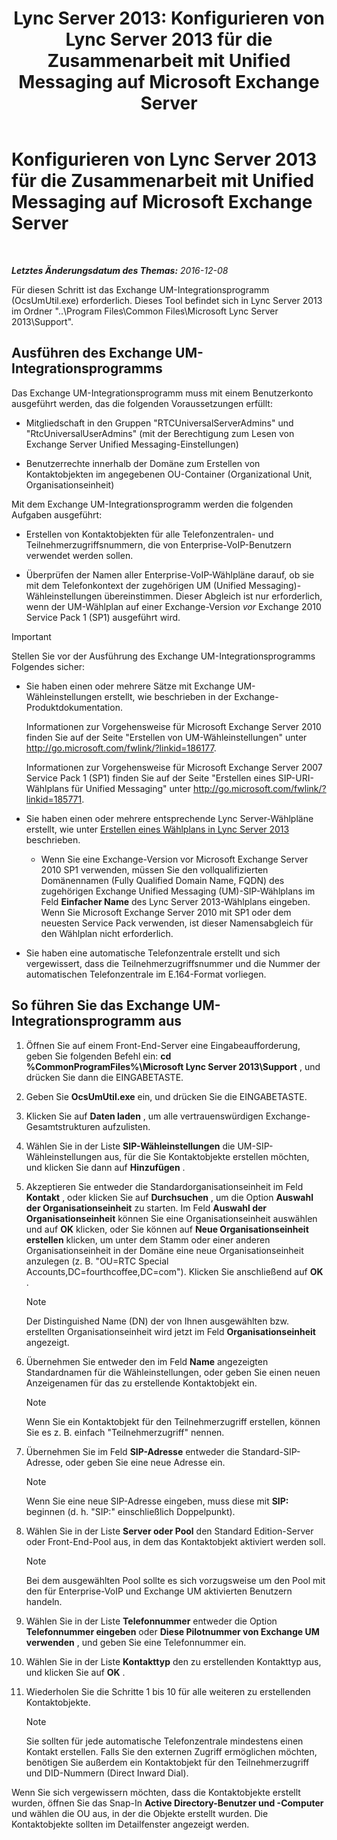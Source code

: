 ﻿---
title: 'Lync Server 2013: Konfigurieren von Lync Server 2013 für die Zusammenarbeit mit Unified Messaging auf Microsoft Exchange Server'
TOCTitle: Konfigurieren von Lync Server 2013 für die Zusammenarbeit mit Unified Messaging auf Microsoft Exchange Server
ms:assetid: 1098ae4d-f57f-44f3-804e-39889d9fc14e
ms:mtpsurl: https://technet.microsoft.com/de-de/library/Gg398193(v=OCS.15)
ms:contentKeyID: 49293206
ms.date: 12/10/2016
mtps_version: v=OCS.15
ms.translationtype: HT
---

# Konfigurieren von Lync Server 2013 für die Zusammenarbeit mit Unified Messaging auf Microsoft Exchange Server

 

_**Letztes Änderungsdatum des Themas:** 2016-12-08_

Für diesen Schritt ist das Exchange UM-Integrationsprogramm (OcsUmUtil.exe) erforderlich. Dieses Tool befindet sich in Lync Server 2013 im Ordner "..\\Program Files\\Common Files\\Microsoft Lync Server 2013\\Support".

## Ausführen des Exchange UM-Integrationsprogramms

Das Exchange UM-Integrationsprogramm muss mit einem Benutzerkonto ausgeführt werden, das die folgenden Voraussetzungen erfüllt:

  - Mitgliedschaft in den Gruppen "RTCUniversalServerAdmins" und "RtcUniversalUserAdmins" (mit der Berechtigung zum Lesen von Exchange Server Unified Messaging-Einstellungen)

  - Benutzerrechte innerhalb der Domäne zum Erstellen von Kontaktobjekten im angegebenen OU-Container (Organizational Unit, Organisationseinheit)

Mit dem Exchange UM-Integrationsprogramm werden die folgenden Aufgaben ausgeführt:

  - Erstellen von Kontaktobjekten für alle Telefonzentralen- und Teilnehmerzugriffsnummern, die von Enterprise-VoIP-Benutzern verwendet werden sollen.

  - Überprüfen der Namen aller Enterprise-VoIP-Wählpläne darauf, ob sie mit dem Telefonkontext der zugehörigen UM (Unified Messaging)-Wähleinstellungen übereinstimmen. Dieser Abgleich ist nur erforderlich, wenn der UM-Wählplan auf einer Exchange-Version *vor* Exchange 2010 Service Pack 1 (SP1) ausgeführt wird.

> [!IMPORTANT]  
> Stellen Sie vor der Ausführung des Exchange UM-Integrationsprogramms Folgendes sicher:
> <ul>
> <li><p>Sie haben einen oder mehrere Sätze mit Exchange UM-Wähleinstellungen erstellt, wie beschrieben in der Exchange-Produktdokumentation.</p>
> <p>Informationen zur Vorgehensweise für Microsoft Exchange Server 2010 finden Sie auf der Seite &quot;Erstellen von UM-Wähleinstellungen&quot; unter <a href="http://go.microsoft.com/fwlink/?linkid=186177" class="uri">http://go.microsoft.com/fwlink/?linkid=186177</a>.</p>
> <p>Informationen zur Vorgehensweise für Microsoft Exchange Server 2007 Service Pack 1 (SP1) finden Sie auf der Seite &quot;Erstellen eines SIP-URI-Wählplans für Unified Messaging&quot; unter <a href="http://go.microsoft.com/fwlink/?linkid=185771" class="uri">http://go.microsoft.com/fwlink/?linkid=185771</a>.</p></li>
> <li><p>Sie haben einen oder mehrere entsprechende Lync Server-Wählpläne erstellt, wie unter <a href="lync-server-2013-create-a-dial-plan.md">Erstellen eines Wählplans in Lync Server 2013</a> beschrieben.</p></li>
> <ul><li>Wenn Sie eine Exchange-Version vor Microsoft Exchange Server 2010&nbsp;SP1 verwenden, müssen Sie den vollqualifizierten Domänennamen (Fully Qualified Domain Name, FQDN) des zugehörigen Exchange Unified Messaging (UM)-SIP-Wählplans im Feld <STRONG>Einfacher Name</STRONG> des Lync Server 2013-Wählplans eingeben. Wenn Sie Microsoft Exchange Server 2010 mit SP1 oder dem neuesten Service Pack verwenden, ist dieser Namensabgleich für den Wählplan nicht erforderlich.</li></ul>
> <li><p>Sie haben eine automatische Telefonzentrale erstellt und sich vergewissert, dass die Teilnehmerzugriffsnummer und die Nummer der automatischen Telefonzentrale im E.164-Format vorliegen.</p></li></ul>


## So führen Sie das Exchange UM-Integrationsprogramm aus

1.  Öffnen Sie auf einem Front-End-Server eine Eingabeaufforderung, geben Sie folgenden Befehl ein: **cd %CommonProgramFiles%\\Microsoft Lync Server 2013\\Support** , und drücken Sie dann die EINGABETASTE.

2.  Geben Sie **OcsUmUtil.exe** ein, und drücken Sie die EINGABETASTE.

3.  Klicken Sie auf **Daten laden** , um alle vertrauenswürdigen Exchange-Gesamtstrukturen aufzulisten.

4.  Wählen Sie in der Liste **SIP-Wähleinstellungen** die UM-SIP-Wähleinstellungen aus, für die Sie Kontaktobjekte erstellen möchten, und klicken Sie dann auf **Hinzufügen** .

5.  Akzeptieren Sie entweder die Standardorganisationseinheit im Feld **Kontakt** , oder klicken Sie auf **Durchsuchen** , um die Option **Auswahl der Organisationseinheit** zu starten. Im Feld **Auswahl der Organisationseinheit** können Sie eine Organisationseinheit auswählen und auf **OK** klicken, oder Sie können auf **Neue Organisationseinheit erstellen** klicken, um unter dem Stamm oder einer anderen Organisationseinheit in der Domäne eine neue Organisationseinheit anzulegen (z. B. "OU=RTC Special Accounts,DC=fourthcoffee,DC=com"). Klicken Sie anschließend auf **OK** .
    

    > [!NOTE]
    > Der Distinguished Name (DN) der von Ihnen ausgewählten bzw. erstellten Organisationseinheit wird jetzt im Feld <STRONG>Organisationseinheit</STRONG> angezeigt.



6.  Übernehmen Sie entweder den im Feld **Name** angezeigten Standardnamen für die Wähleinstellungen, oder geben Sie einen neuen Anzeigenamen für das zu erstellende Kontaktobjekt ein.
    

    > [!NOTE]
    > Wenn Sie ein Kontaktobjekt für den Teilnehmerzugriff erstellen, können Sie es z.&nbsp;B. einfach "Teilnehmerzugriff" nennen.



7.  Übernehmen Sie im Feld **SIP-Adresse** entweder die Standard-SIP-Adresse, oder geben Sie eine neue Adresse ein.
    

    > [!NOTE]
    > Wenn Sie eine neue SIP-Adresse eingeben, muss diese mit <STRONG>SIP:</STRONG> beginnen (d.&nbsp;h. "SIP:" einschließlich Doppelpunkt).



8.  Wählen Sie in der Liste **Server oder Pool** den Standard Edition-Server oder Front-End-Pool aus, in dem das Kontaktobjekt aktiviert werden soll.
    

    > [!NOTE]
    > Bei dem ausgewählten Pool sollte es sich vorzugsweise um den Pool mit den für Enterprise-VoIP und Exchange UM aktivierten Benutzern handeln.



9.  Wählen Sie in der Liste **Telefonnummer** entweder die Option **Telefonnummer eingeben** oder **Diese Pilotnummer von Exchange UM verwenden** , und geben Sie eine Telefonnummer ein.

10. Wählen Sie in der Liste **Kontakttyp** den zu erstellenden Kontakttyp aus, und klicken Sie auf **OK** .

11. Wiederholen Sie die Schritte 1 bis 10 für alle weiteren zu erstellenden Kontaktobjekte.
    

    > [!NOTE]
    > Sie sollten für jede automatische Telefonzentrale mindestens einen Kontakt erstellen. Falls Sie den externen Zugriff ermöglichen möchten, benötigen Sie außerdem ein Kontaktobjekt für den Teilnehmerzugriff und DID-Nummern (Direct Inward Dial).



Wenn Sie sich vergewissern möchten, dass die Kontaktobjekte erstellt wurden, öffnen Sie das Snap-In **Active Directory-Benutzer und -Computer** und wählen die OU aus, in der die Objekte erstellt wurden. Die Kontaktobjekte sollten im Detailfenster angezeigt werden.

